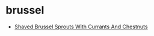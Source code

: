 # brussel

 * [Shaved Brussel Sprouts With Currants And Chestnuts](../../index/s/shaved-brussel-sprouts-with-currants-and-chestnuts-350427.json)
